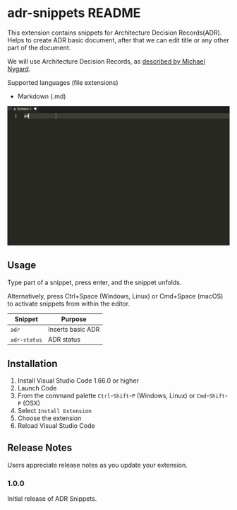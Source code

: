 # adr-snippets README

 This extension contains snippets for Architecture Decision Records(ADR).
 Helps to create ADR basic document, after that we can edit title or any other part of the document.

 We will use Architecture Decision Records, as [described by Michael Nygard](http://thinkrelevance.com/blog/2011/11/15/documenting-architecture-decisions).

 Supported languages (file extensions)

 * Markdown (.md)

![Extension Usage](https://raw.githubusercontent.com/rupeshs/adr-snippets/main/images/adr-snippets-usage.gif)

## Usage

Type part of a snippet, press enter, and the snippet unfolds.

Alternatively, press Ctrl+Space (Windows, Linux) or Cmd+Space (macOS) to activate snippets from within the editor.


| Snippet                      |  Purpose                                                             |
| ---------------------------- | -------------------------------------------------------------------- |
| `adr`                        | Inserts basic ADR                                                    |
| `adr-status`                 | ADR status                                                           |

## Installation

1. Install Visual Studio Code 1.66.0 or higher
1. Launch Code
1. From the command palette `Ctrl`-`Shift`-`P` (Windows, Linux) or `Cmd`-`Shift`-`P` (OSX)
1. Select `Install Extension`
1. Choose the extension
1. Reload Visual Studio Code


## Release Notes

Users appreciate release notes as you update your extension.

### 1.0.0

Initial release of ADR Snippets.



